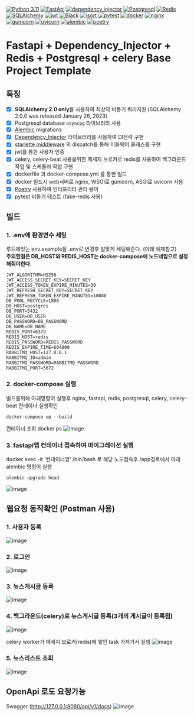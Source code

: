 [![Python 3.11](https://img.shields.io/badge/python-3.11-3776AB)](https://docs.python.org/3/whatsnew/3.11.html)
[![FastApi](https://img.shields.io/badge/framework-fastapi-009688)](https://fastapi.tiangolo.com/ko/)
[![dependency injector](https://img.shields.io/badge/DependencyInjector-blue)](https://python-dependency-injector.ets-labs.org/)
[![Postgresql](https://img.shields.io/badge/Postgresql-15-4169E1)](https://www.postgresql.org/)
[![Redis](https://img.shields.io/badge/redis-DC382D)](https://redis.io/)
[![SQLAlchemy](https://img.shields.io/badge/SQLAlchemy-D71F00)](https://www.sqlalchemy.org/)
[![jwt](https://img.shields.io/badge/authentication-jwt-black)](https://jwt.io/)
[![Black](https://img.shields.io/badge/code%20style-black-lightgrey)](https://github.com/psf/black)
[![isort](https://img.shields.io/badge/code%20style-isort-lightgrey)](https://pycqa.github.io/isort/)
[![pytest](https://img.shields.io/badge/pytest-passing-0A9EDC)]([https://github.com/psf/pytest](https://docs.pytest.org/en/8.0.x/))
[![docker](https://img.shields.io/badge/docker-2496ED)](https://www.docker.com/)
[![nginx](https://img.shields.io/badge/web-nginx-009639)](https://www.nginx.com/)
[![gunicorn](https://img.shields.io/badge/WSGI-gunicorn-499848)](https://gunicorn.org/)
[![uvicorn](https://img.shields.io/badge/ASGI-uvicorn-40AEF0)](https://www.uvicorn.org/)
[![alembic](https://img.shields.io/badge/migration-alembic-83B81A)](https://alembic.sqlalchemy.org/en/latest/)
[![poetry](https://img.shields.io/badge/interpreter-poetry-60A5FA)](https://python-poetry.org/)

# Fastapi + Dependency_Injector + Redis + Postgresql + celery Base Project Template

<!--
- [Fastapi + Redis + Postgresql + Dependency_Injector Base Project Template](#Fastapi + Redis + Postgresql + Dependency_Injector Base Project Template)
  - [특징](#특징)
  - [빌드](#빌드)
    - [1. .env에 환경변수 세팅](#1-env에-환경변수-세팅)
    - [2. docker-compose 실행](#2-docker-compose-실행)
    - [3. fastapi앱 컨테이너 접속하여 마이그레이션 실행](#3-fastapi앱-컨테이너-접속하여-마이그레이션-실행)
  - [웹요청 동작확인](#웹요청-동작확인-(Postman-사용))
    - [1. .env에 환경변수 세팅](#1-env에-환경변수-세팅)
    - [2. docker-compose 실행](#2-docker-compose-실행)
    - [3. fastapi앱 컨테이너 접속하여 마이그레이션 실행](#3-fastapi앱-컨테이너-접속하여-마이그레이션-실행)
    - [4. 백그라운드(celery)로 뉴스게시글 등록(3개의 게시글이 등록됨)](4-백그라운드(celery)로-뉴스게시글-등록(3개의-게시글이-등록됨))
    - [5. 뉴스리스트 조회)](5-뉴스리스트-조회)
  - [OpenApi 로도 요청가능](OpenApi로도-요청가능)
  -->

## 특징

- [x] **SQLAlchemy 2.0 only**를 사용하여 최상의 비동기 쿼리지원 (SQLAlchemy 2.0.0 was released January 26, 2023)
- [x] Postgresql database `asyncpg` 라이브러리 사용
- [x] [Alembic](https://alembic.sqlalchemy.org/en/latest/) migrations
- [x] [Dependency_Injector](https://python-dependency-injector.ets-labs.org/) 라이브러리를 사용하여 DI전략 구현
- [x] [starlette middleware](https://www.starlette.io/middleware/#basehttpmiddleware) 의 dispatch를 통해 미들웨어 클래스를 구현
- [x] jwt를 통한 사용자 인증
- [x] celery, celery-beat 사용을위한 메세지 브로커로 redis를 사용하여 백그라운드 작업 및 스케줄러 작업 구현
- [x] dockerfile 과 docker-compose.yml 를 통한 빌드
- [x] docker 빌드시 web서버로 nginx, WSGI로 gunicorn, ASGI로 uvicorn 사용
- [x] [Poetry](https://python-poetry.org/docs/) 사용하여 인터프리터 관리 용이
- [x] pytest 비동기 테스트 (fake-redis 사용)

## 빌드

### 1. .env에 환경변수 세팅
루트에있는 env.example을 .env로 변경후 알맞게 세팅해준다. (아래 예제참고) </br>
<b>주의할점은 DB_HOST와 REDIS_HOST는 docker-compose에 노드네임으로 설정해줘야한다.</b>
```
JWT_ALGORITHM=HS256
JWT_ACCESS_SECRET_KEY=SECRET_KEY
JWT_ACCESS_TOKEN_EXPIRE_MINUTES=30
JWT_REFRESH_SECRET_KEY=SECRET_KEY
JWT_REFRESH_TOKEN_EXPIRE_MINUTES=10080
DB_POOL_RECYCLE=1800
DB_HOST=postgres
DB_PORT=5432
DB_USER=DB_USER
DB_PASSWORD=DB_PASSWORD
DB_NAME=DB_NAME
REDIS_PORT=6379
REDIS_HOST=redis
REDIS_PASSWORD=REDIS_PASSWORD
REDIS_EXPIRE_TIME=604800
RABBITMQ_HOST=127.0.0.1
RABBITMQ_ID=admin
RABBITMQ_PASSWORD=RABBITMQ_PASSWORD
RABBITMQ_PORT=5672
```

### 2. docker-compose 실행
빌드를위해 아래명령어 실행후 nginx, fastapi, redis, postgresql, celery, celery-beat 컨테이너 실행확인
```
docker-compose up --build
```
컨테이너 조회 docker ps
![image](https://github.com/CHOJUNGHO96/Fastapi-dependency_injector-Redis-Postgresql-docker-ProjectTemplate/assets/61762674/45c9acc4-9e7b-45d2-be39-a0c08087ec61)



### 3. fastapi앱 컨테이너 접속하여 마이그레이션 실행
docker exec -it '컨테이너명' /bin/bash 로 해당 노드접속후 /app경로에서 아래 alembic 명령어 실행
```
alembic upgrade head 
```
![image](https://github.com/CHOJUNGHO96/Fastapi-dependency_injector-Redis-Postgresql-docker-ProjectTemplate/assets/61762674/493c26e8-350f-4d31-8f58-7b003d15fea9)


## 웹요청 동작확인 (Postman 사용)

### 1. 사용자 등록
![image](https://github.com/CHOJUNGHO96/Fastapi-dependency_injector-Redis-Postgresql-docker-ProjectTemplate/assets/61762674/3776dc5f-6cdb-4348-9ca4-6582ea7ebf1f)


### 2. 로그인
![image](https://github.com/CHOJUNGHO96/Fastapi-dependency_injector-Redis-Postgresql-docker-ProjectTemplate/assets/61762674/73a60b73-e311-4517-95b0-4d1ab99e82c8)


### 3. 뉴스게시글 등록
![image](https://github.com/CHOJUNGHO96/Fastapi-dependency_injector-Redis-Postgresql-docker-ProjectTemplate/assets/61762674/01adfc4f-069f-49bc-b6ac-285266990a6e)


### 4. 백그라운드(celery)로 뉴스게시글 등록(3개의 게시글이 등록됨)
![image](https://github.com/CHOJUNGHO96/Fastapi-dependency_injector-Redis-Postgresql-docker-ProjectTemplate/assets/61762674/6e463ffd-6703-47d5-856e-16ab9aa1b0ec)

celery worker가 메세지 브로커(redis)에 쌓인 task 가져가서 실행
![image](https://github.com/CHOJUNGHO96/Fastapi-dependency_injector-Redis-Postgresql-docker-ProjectTemplate/assets/61762674/1b53b4e2-9584-4d96-939e-77c9a96f0f6e)


### 5. 뉴스리스트 조회
![image](https://github.com/CHOJUNGHO96/Fastapi-dependency_injector-Redis-Postgresql-docker-ProjectTemplate/assets/61762674/91d9d97f-b41c-4bb4-a362-1e49752db38d)


## OpenApi 로도 요청가능
Swagger (http://127.0.0.1:8080/api/v1/docs)
![image](https://github.com/CHOJUNGHO96/Fastapi-dependency_injector-Redis-Postgresql-docker-ProjectTemplate/assets/61762674/becd03e6-dc4c-400b-ba44-89e349af6b11)





